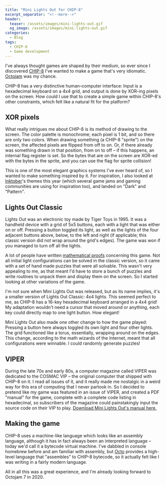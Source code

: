 ```yaml
---
title: "Mini Lights Out for CHIP-8"
excerpt_separator: "<!--more-->"
header: 
  teaser: /assets/images/mini-lights-out.gif
  og_image: /assets/images/mini-lights-out.gif
categories:
  - Blog
tags:
  - CHIP-8
  - Game development
---
```

I've always thought games are shaped by their medium, so ever since I discovered [CHIP-8](https://en.wikipedia.org/wiki/CHIP-8) I've wanted to make a game that's very idiomatic.<!--more--> [Octojam](https://itch.io/jam/octojam-6) was my chance.

CHIP-8 has a very distinctive human–computer interface: Input is a hexadecimal keyboard on a 4x4 grid, and output is done by XOR-ing pixels on the screen. How could I use that to create a simple game within CHIP-8's other constraints, which felt like a natural fit for the platform?

XOR pixels
----------

What really intrigues me about CHIP-8 is its method of drawing to the screen. The color palette is monochrome; each pixel is 1 bit, and so there are only two colors. When drawing something (a CHIP-8 "sprite") on the screen, the affected pixels are flipped from off to on. Or, if there already was something drawn in that position, from on to off – if this happens, an internal flag register is set. So the bytes that are on the screen are XOR-ed with the bytes in the sprite, and you can use the flag for sprite collision!

This is one of the most elegant graphics systems I've ever heard of, so I wanted to make something inspired by it. For inspiration, I also looked at [Inktober](https://inktober.com)'s themes this year (which several game jams and gaming communities are using for inspiration too), and landed on "Dark" and "Pattern".

Lights Out Classic
------------------

Lights Out was an electronic toy made by Tiger Toys in 1995. It was a handheld device with a grid of 5x5 buttons, each with a light that was either on or off. Pressing a button toggled its light, as well as the lights of the four adjacent buttons above, below, to the left and right (if applicable; this classic version did not wrap around the grid's edges). The game was won if you managed to turn off all the lights.

A lot of people have written [mathematical proofs](https://www.jaapsch.net/puzzles/lights.htm) concerning this game. Not all initial light configurations can be solved in the classic version, so it came with a set of hand made puzzles that were all solvable. This wasn't very appealing to me, as that meant I'd have to store a bunch of puzzles and write routines to unpack them and display them on the screen. So I started looking at other variations of the game.

I'm not sure when Mini Lights Out was released, but as its name implies, it's a smaller version of Lights Out Classic: 4x4 lights. This seemed perfect to me, as CHIP-8 has a 16-key hexadecimal keyboard arranged in a 4x4 grid! My adaptation wouldn't need a cursor that moved around or anything, each key could directly map to one light button. How elegant!

Mini Lights Out also made one other change to how the game played: Pressing a button here always toggled its own light and four other lights. The grid functioned like a torus, essentially, wrapping around on the edges. This change, according to the math wizards of the Internet, meant that all configurations were winnable. I could randomly generate puzzles!

VIPER
-----

During the late 70s and early 80s, a computer magazine called VIPER was dedicated to the COSMAC VIP – the original computer that shipped with CHIP-8 on it. I read all issues of it, and it really made me nostalgic in a weird way for this era of computing that I never partook in. So I decided to pretend like my game was featured in an issue of VIPER, and created a PDF "manual" for the game, complete with a complete code listing in hexadecimal, so subscribers of the magazine could painstakingly input the source code on their VIP to play. [Download Mini Lights Out's manual here.](https://github.com/tobiasvl/mini-lights-out/raw/master/mini-lights-out.pdf)

Making the game
---------------

CHIP-8 uses a machine-like language which looks like an assembly language, although it has in fact always been an interpreted language – today we'd call it a bytecode virtual machine. I've dabbled in console homebrew before and am familiar with assembly, but [Octo](http://johnearnest.github.io/Octo/) provides a high-level language that "assembles" to CHIP-8 bytecode, so it actually felt like I was writing in a fairly modern language.

All in all this was a great experience, and I'm already looking forward to Octojam 7 in 2020.
